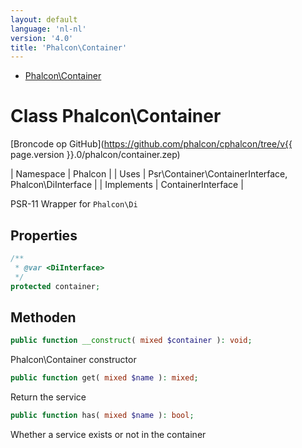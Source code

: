 ```yaml
---
layout: default
language: 'nl-nl'
version: '4.0'
title: 'Phalcon\Container'
---
```


* [Phalcon\Container](#Container)

<h1 id="Container">Class Phalcon\Container</h1>

[Broncode op GitHub](https://github.com/phalcon/cphalcon/tree/v{{ page.version }}.0/phalcon/container.zep)

| Namespace | Phalcon | | Uses | Psr\Container\ContainerInterface, Phalcon\DiInterface | | Implements | ContainerInterface |

PSR-11 Wrapper for `Phalcon\Di`

## Properties

```php
/**
 * @var <DiInterface>
 */
protected container;

```

## Methoden

```php
public function __construct( mixed $container ): void;
```

Phalcon\Container constructor

```php
public function get( mixed $name ): mixed;
```

Return the service

```php
public function has( mixed $name ): bool;
```

Whether a service exists or not in the container